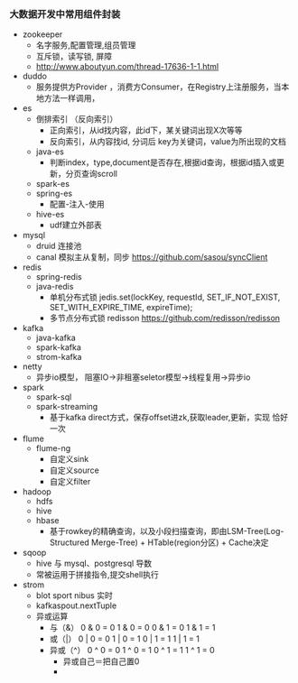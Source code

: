 ### 大数据开发中常用组件封装
- zookeeper
    - 名字服务,配置管理,组员管理
    - 互斥锁，读写锁, 屏障
    - http://www.aboutyun.com/thread-17636-1-1.html
- duddo
    - 服务提供方Provider ，消费方Consumer，在Registry上注册服务，当本地方法一样调用，    
- es
  - 倒排索引 （反向索引）
    - 正向索引，从id找内容，此id下，某关键词出现X次等等
    - 反向索引，从内容找id, 分词后 key为关键词，value为所出现的文档
  - java-es
    - 判断index，type,document是否存在,根据id查询，根据id插入或更新，分页查询scroll
  - spark-es
  - spring-es
    - 配置-注入-使用
  - hive-es
    - udf建立外部表
- mysql
    - druid 连接池
    - canal 模拟主从复制，同步 https://github.com/sasou/syncClient
- redis
  - spring-redis
  - java-redis
    - 单机分布式锁 jedis.set(lockKey, requestId, SET_IF_NOT_EXIST, SET_WITH_EXPIRE_TIME, expireTime);
    - 多节点分布式锁 redisson  https://github.com/redisson/redisson
- kafka
  - java-kafka
  - spark-kafka
  - strom-kafka
- netty
  - 异步io模型，   阻塞IO→非租塞seletor模型→线程复用→异步io
- spark
  - spark-sql
  - spark-streaming
    - 基于kafka direct方式，保存offset进zk,获取leader,更新，实现 恰好一次
- flume 
  - flume-ng
    - 自定义sink 
    - 自定义source
    - 自定义filter
- hadoop
    - hdfs
    - hive
    - hbase
      - 基于rowkey的精确查询，以及小段扫描查询，即由LSM-Tree(Log-Structured Merge-Tree) + HTable(region分区) + Cache决定     
- sqoop
    - hive 与 mysql、postgresql 导数
    - 常被运用于拼接指令,提交shell执行
- strom
    - blot sport nibus 实时
    - kafkaspout.nextTuple
    - 异或运算  
         - 与（&）	0 & 0 = 0	1 & 0 = 0	0 & 1 = 0	1 & 1 = 1
         - 或（|）	0 | 0 = 0	1 | 0 = 1	0 | 1 = 1	1 | 1 = 1
         - 异或（^）	0 ^ 0 = 0	1 ^ 0 = 1	0 ^ 1 = 1	1 ^ 1 = 0
            - 异或自己＝把自己置0
            - 

